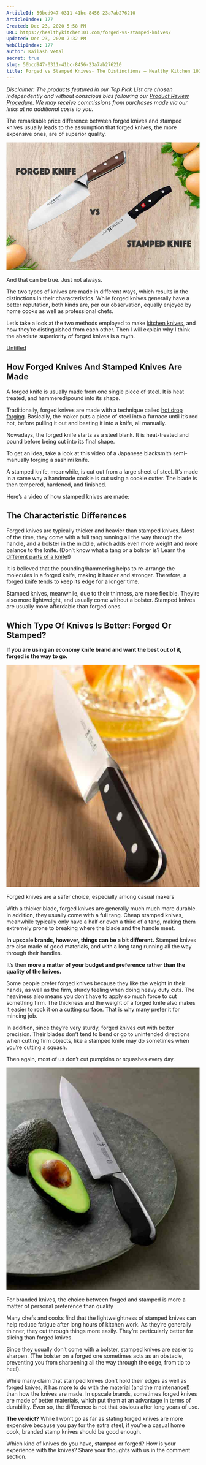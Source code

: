 ```yaml
---
ArticleId: 50bcd947-0311-41bc-8456-23a7ab276210
ArticleIndex: 177
Created: Dec 23, 2020 5:58 PM
URL: https://healthykitchen101.com/forged-vs-stamped-knives/
Updated: Dec 23, 2020 7:32 PM
WebClipIndex: 177
author: Kailash Vetal
secret: true
slug: 50bcd947-0311-41bc-8456-23a7ab276210
title: Forged vs Stamped Knives- The Distinctions – Healthy Kitchen 101
---
```

*Disclaimer: The products featured in our Top Pick List are chosen independently and without conscious bias following our [Product Review Procedure](https://healthykitchen101.com/product-review-procedures/). We may receive commissions from purchases made via our links at no additional costs to you.*

The remarkable price difference between forged knives and stamped knives usually leads to the assumption that forged knives, the more expensive ones, are of superior quality.

![177%209920b39c24054636a0d7691ecd167be6/Forged-vs-stamped-knives.jpg](177%209920b39c24054636a0d7691ecd167be6/Forged-vs-stamped-knives.jpg)

And that can be true. Just not always.

The two types of knives are made in different ways, which results in the distinctions in their characteristics. While forged knives generally have a better reputation, both kinds are, per our observation, equally enjoyed by home cooks as well as professional chefs.

Let’s take a look at the two methods employed to make [kitchen knives](https://healthykitchen101.com/best-kitchen-knives/), and how they’re distinguished from each other. Then I will explain why I think the absolute superiority of forged knives is a myth.

[Untitled](177%209920b39c24054636a0d7691ecd167be6/Untitled%20Database%206c234e24f36c4a699b8f89ef121e96d8.csv)

## How Forged Knives And Stamped Knives Are Made

A forged knife is usually made from one single piece of steel. It is heat treated, and hammered/pound into its shape.

Traditionally, forged knives are made with a technique called [hot drop forging](http://www.dropforging.net/why-drop-forging-is-hot-forging.html). Basically, the maker puts a piece of steel into a furnace until it’s red hot, before pulling it out and beating it into a knife, all manually.

Nowadays, the forged knife starts as a steel blank. It is heat-treated and pound before being cut into its final shape.

To get an idea, take a look at this video of a Japanese blacksmith semi-manually forging a sashimi knife.

A stamped knife, meanwhile, is cut out from a large sheet of steel. It’s made in a same way a handmade cookie is cut using a cookie cutter. The blade is then tempered, hardened, and finished.

Here’s a video of how stamped knives are made:

## The Characteristic Differences

Forged knives are typically thicker and heavier than stamped knives. Most of the time, they come with a full tang running all the way through the handle, and a bolster in the middle, which adds even more weight and more balance to the knife. (Don’t know what a tang or a bolster is? Learn the [different parts of a knife](https://healthykitchen101.com/parts-of-a-knife/)!)

It is believed that the pounding/hammering helps to re-arrange the molecules in a forged knife, making it harder and stronger. Therefore, a forged knife tends to keep its edge for a longer time.

Stamped knives, meanwhile, due to their thinness, are more flexible. They’re also more lightweight, and usually come without a bolster. Stamped knives are usually more affordable than forged ones.

## Which Type Of Knives Is Better: Forged Or Stamped?

**If you are using an economy knife brand and want the best out of it, forged is the way to go.**

![177%209920b39c24054636a0d7691ecd167be6/forged-kitchen-knife.jpg](177%209920b39c24054636a0d7691ecd167be6/forged-kitchen-knife.jpg)

Forged knives are a safer choice, especially among casual makers

With a thicker blade, forged knives are generally much much more durable. In addition, they usually come with a full tang. Cheap stamped knives, meanwhile typically only have a half or even a third of a tang, making them extremely prone to breaking where the blade and the handle meet.

**In upscale brands, however, things can be a bit different.** Stamped knives are also made of good materials, and with a long tang running all the way through their handles.

It’s then **more a matter of your budget and preference rather than the quality of the knives.**

Some people prefer forged knives because they like the weight in their hands, as well as the firm, sturdy feeling when doing heavy duty cuts. The heaviness also means you don’t have to apply so much force to cut something firm. The thickness and the weight of a forged knife also makes it easier to rock it on a cutting surface. That is why many prefer it for mincing job.

In addition, since they’re very sturdy, forged knives cut with better precision. Their blades don’t tend to bend or go to unintended directions when cutting firm objects, like a stamped knife may do sometimes when you’re cutting a squash.

Then again, most of us don’t cut pumpkins or squashes every day.

![177%209920b39c24054636a0d7691ecd167be6/stamped-kitchen-knife.jpg](177%209920b39c24054636a0d7691ecd167be6/stamped-kitchen-knife.jpg)

For branded knives, the choice between forged and stamped is more a matter of personal preference than quality

Many chefs and cooks find that the lightweightness of stamped knives can help reduce fatigue after long hours of kitchen work. As they’re generally thinner, they cut through things more easily. They’re particularly better for slicing than forged knives.

Since they usually don’t come with a bolster, stamped knives are easier to sharpen. (The bolster on a forged one sometimes acts as an obstacle, preventing you from sharpening all the way through the edge, from tip to heel).

While many claim that stamped knives don’t hold their edges as well as forged knives, it has more to do with the material (and the maintenance!) than how the knives are made. In upscale brands, sometimes forged knives are made of better materials, which put them at an advantage in terms of durability. Even so, the difference is not that obvious after long years of use.

**The verdict?** While I won’t go as far as stating forged knives are more expensive because you pay for the extra steel, if you’re a casual home cook, branded stamp knives should be good enough.

Which kind of knives do you have, stamped or forged? How is your experience with the knives? Share your thoughts with us in the comment section.
